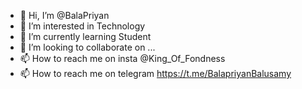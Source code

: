 - 👋 Hi, I’m @BalaPriyan
- 👀 I’m interested in Technology
- 🌱 I’m currently learning Student
- 💞️ I’m looking to collaborate on ...
- 📫 How to reach me on insta @King_Of_Fondness
- 📫 How to reach me on telegram <a herf="King">https://t.me/BalapriyanBalusamy<a>

<!---
BalaPriyan/BalaPriyan is a ✨ special ✨ repository because its `README.md` (this file) appears on your GitHub profile.
You can click the Preview link to take a look at your changes.
--->
